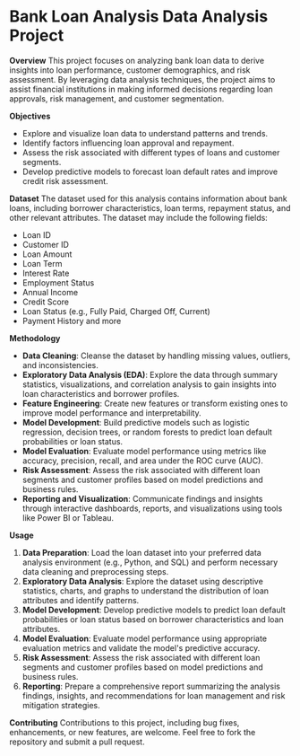 # Bank Loan Analysis Data Analysis Project
**Overview**
This project focuses on analyzing bank loan data to derive insights into loan performance, customer demographics, and risk assessment. By leveraging data analysis techniques, the project aims to assist financial institutions in making informed decisions regarding loan approvals, risk management, and customer segmentation.

**Objectives**
* Explore and visualize loan data to understand patterns and trends.
* Identify factors influencing loan approval and repayment.
* Assess the risk associated with different types of loans and customer segments.
* Develop predictive models to forecast loan default rates and improve credit risk assessment.

**Dataset**
The dataset used for this analysis contains information about bank loans, including borrower characteristics, loan terms, repayment status, and other relevant attributes. The dataset may include the following fields:

* Loan ID
* Customer ID
* Loan Amount
* Loan Term
* Interest Rate
* Employment Status
* Annual Income
* Credit Score
* Loan Status (e.g., Fully Paid, Charged Off, Current)
* Payment History and more
  
**Methodology**
* **Data Cleaning**: Cleanse the dataset by handling missing values, outliers, and inconsistencies.
* **Exploratory Data Analysis (EDA)**: Explore the data through summary statistics, visualizations, and correlation analysis to gain insights into loan characteristics and borrower profiles.
* **Feature Engineering**: Create new features or transform existing ones to improve model performance and interpretability.
* **Model Development**: Build predictive models such as logistic regression, decision trees, or random forests to predict loan default probabilities or loan status.
* **Model Evaluation**: Evaluate model performance using metrics like accuracy, precision, recall, and area under the ROC curve (AUC).
* **Risk Assessment**: Assess the risk associated with different loan segments and customer profiles based on model predictions and business rules.
* **Reporting and Visualization**: Communicate findings and insights through interactive dashboards, reports, and visualizations using tools like Power BI or Tableau.

**Usage**
1. **Data Preparation**: Load the loan dataset into your preferred data analysis environment (e.g., Python, and SQL) and perform necessary data cleaning and preprocessing steps.
2. **Exploratory Data Analysis**: Explore the dataset using descriptive statistics, charts, and graphs to understand the distribution of loan attributes and identify patterns.
3. **Model Development**: Develop predictive models to predict loan default probabilities or loan status based on borrower characteristics and loan attributes.
4. **Model Evaluation**: Evaluate model performance using appropriate evaluation metrics and validate the model's predictive accuracy.
5. **Risk Assessment**: Assess the risk associated with different loan segments and customer profiles based on model predictions and business rules.
6. **Reporting**: Prepare a comprehensive report summarizing the analysis findings, insights, and recommendations for loan management and risk mitigation strategies.

**Contributing**
Contributions to this project, including bug fixes, enhancements, or new features, are welcome. Feel free to fork the repository and submit a pull request.
